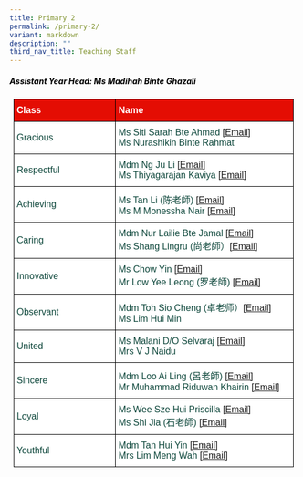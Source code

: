 ```yaml
---
title: Primary 2
permalink: /primary-2/
variant: markdown
description: ""
third_nav_title: Teaching Staff
---
```

<h5 style="color:#000000">Assistant Year Head: Ms Madihah Binte Ghazali</h5><style type="text/css">
.tg  {border-collapse:collapse;border-spacing:0;margin:0px auto;}
.tg td{border-color:black;border-style:solid;border-width:1px;font-family:Arial, sans-serif;font-size:16px;
  overflow:hidden;padding:10px 5px;word-break:normal;}
.tg th{border-color:black;border-style:solid;border-width:1px;font-family:Arial, sans-serif;font-size:16px;
  font-weight:normal;overflow:hidden;padding:10px 5px;word-break:normal;}
.tg .tg-yhj3{background-color:#FFF;color:#0C463A;text-align:left;vertical-align:middle}
.tg .tg-feqv{background-color:#E40D03;color:#666;font-weight:bold;text-align:left;vertical-align:middle}
.tg .tg-o5fr{background-color:#FFF;color:#FD6500;text-align:left;vertical-align:middle}
</style>

<style type="text/css">
.tg  {border-collapse:collapse;border-spacing:0;margin:0px auto;}
.tg td{border-color:black;border-style:solid;border-width:1px;font-family:Arial, sans-serif;font-size:16px;
  overflow:hidden;padding:10px 5px;word-break:normal;}
.tg th{border-color:black;border-style:solid;border-width:1px;font-family:Arial, sans-serif;font-size:16px;
  font-weight:normal;overflow:hidden;padding:10px 5px;word-break:normal;}
.tg .tg-yhj3{background-color:#FFF;color:#0C463A;text-align:left;vertical-align:middle}
.tg .tg-feqv{background-color:#E40D03;color:#666;font-weight:bold;text-align:left;vertical-align:middle}
.tg .tg-o5fr{background-color:#FFF;color:#FD6500;text-align:left;vertical-align:middle}
</style>

<table class="tg" style="undefined;table-layout: fixed; width: 491px">
</table><table class="tg" style="undefined;table-layout: fixed; width: 491px">
<colgroup>
<col style="width: 200px">
<col style="width: 360px">
</colgroup>

<tbody>
  <tr>
    <td class="tg-feqv"><span style="color:#FFFFFF;background-color:#E40D03">Class</span></td>
    <td class="tg-feqv"><span style="color:#FFFFFF;background-color:#E40D03">Name</span></td>
  </tr>
		<tr>
    <td class="tg-yhj3">Gracious</td>
    <td class="tg-yhj3">Ms Siti Sarah Bte Ahmad <a target="_blank" rel="noopener noreferrer nofollow" href="mailto:siti_sarah_ahmad@schools.gov.sg">[Email]</a><br>
Ms Nurashikin Binte Rahmat </td></tr>
		<tr>
    <td class="tg-yhj3">Respectful</td>
    <td class="tg-yhj3">Mdm Ng Ju Li <a target="_blank" rel="noopener noreferrer nofollow" href="mailto:ng_ju_li@schools.gov.sg">[Email]</a><br>
			Ms Thiyagarajan Kaviya <a target="_blank" rel="noopener noreferrer nofollow" href="mailto:thiyagarajan_kaviya@schools.gov.sg">[Email]</a></td></tr>
	<tr>
    <td class="tg-yhj3">Achieving</td>
    <td class="tg-yhj3">Ms Tan Li (陈老師) <a target="_blank" rel="noopener noreferrer nofollow" href="mailto:tan_li_1@schools.gov.sg">[Email]</a><br>
Ms M Monessha Nair <a target="_blank" rel="noopener noreferrer nofollow" href="mailto:m_monessha_nair@schools.gov.sg">[Email]</a></td></tr>
<tr><td class="tg-yhj3">Caring</td>
    <td class="tg-yhj3">Mdm Nur Lailie Bte Jamal <a target="_blank" rel="noopener noreferrer nofollow" href="mailto:nur_lailie_jamal@schools.gov.sg">[Email]</a><br>
Ms Shang Lingru (尚老師）<a target="_blank" rel="noopener noreferrer nofollow" href="mailto:shang_lingru@schools.gov.sg">[Email]</a><br> </td></tr>
<tr>
    <td class="tg-yhj3">Innovative</td>
    <td class="tg-yhj3">Ms Chow Yin <a target="_blank" rel="noopener noreferrer nofollow" href="mailto:chow_yin@schools.gov.sg">[Email]</a><br>
			Mr Low Yee Leong (罗老師) <a target="_blank" rel="noopener noreferrer nofollow" href="mailto:low_yee_leong@schools.gov.sg">[Email]</a></td></tr>
			<tr>
    <td class="tg-yhj3">Observant</td>
    <td class="tg-yhj3">Mdm Toh Sio Cheng (卓老师）<a target="_blank" rel="noopener noreferrer nofollow" href="mailto:toh_sio_cheng@schools.gov.sg">[Email]</a><br>
			Ms Lim Hui Min <a></a></td></tr>
									 <tr>
    <td class="tg-yhj3">United</td>
    <td class="tg-yhj3">Ms Malani D/O Selvaraj <a target="_blank" rel="noopener noreferrer nofollow" href="mailto:malani_selvaraj@schools.gov.sg">[Email]</a><br>
			Mrs V J Naidu	</td></tr><tr>
    <td class="tg-yhj3">Sincere</td>
    <td class="tg-yhj3">Mdm Loo Ai Ling (呂老師) <a target="_blank" rel="noopener noreferrer nofollow" href="mailto:loo_ai_ling@schools.gov.sg">[Email]</a><br>
			Mr Muhammad Riduwan Khairin <a target="_blank" rel="noopener noreferrer nofollow" href="mailto:muhammad_riduwan_khairin@schools.gov.sg">[Email]</a><br>
					 </td></tr><tr>
    <td class="tg-yhj3">Loyal</td>
    <td class="tg-yhj3">Ms Wee Sze Hui Priscilla <a target="_blank" rel="noopener noreferrer nofollow" href="mailto:wee_sze_hui_priscilla@schools.gov.sg">[Email]</a><br>
			Ms Shi Jia (石老師)  <a target="_blank" rel="noopener noreferrer nofollow" href="mailto:shi_jia@schools.gov.sg">[Email]</a><br>
			 </td></tr><tr>
	<td class="tg-yhj3">Youthful</td>
	<td class="tg-yhj3">Mdm Tan Hui Yin <a target="_blank" rel="noopener noreferrer nofollow" href="mailto:tan_hui_yin@schools.gov.sg">[Email]</a><br>
			Mrs Lim Meng Wah <a target="_blank" rel="noopener noreferrer nofollow" href="mailto:lim_meng_wah@schools.gov.sg">[Email]</a><br>
	</td></tr></tbody></table>